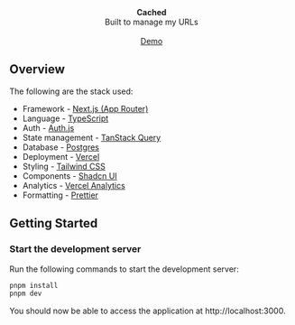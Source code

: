 <div align="center"><strong>Cached</strong></div>
<div align="center">Built to manage my URLs</div>
<br />
<div align="center">
<a href="https://url-storer.vercel.app/">Demo</a>
<span>
</div>

## Overview

The following are the stack used:

- Framework - [Next.js (App Router)](https://nextjs.org)
- Language - [TypeScript](https://www.typescriptlang.org)
- Auth - [Auth.js](https://authjs.dev)
- State management - [TanStack Query](https://tanstack.com/query/latest/docs/framework/react/quick-start)
- Database - [Postgres](https://vercel.com/postgres)
- Deployment - [Vercel](https://vercel.com/docs/concepts/next.js/overview)
- Styling - [Tailwind CSS](https://tailwindcss.com)
- Components - [Shadcn UI](https://ui.shadcn.com/)
- Analytics - [Vercel Analytics](https://vercel.com/analytics)
- Formatting - [Prettier](https://prettier.io)

## Getting Started

### Start the development server

Run the following commands to start the development 
server:

```bash
pnpm install
pnpm dev
```

You should now be able to access the application at http://localhost:3000.
